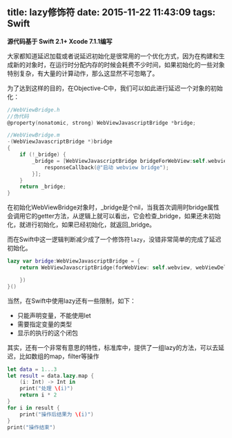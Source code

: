 title: lazy修饰符
date: 2015-11-22 11:43:09
tags: Swift
---

**源代码基于 Swift 2.1+ Xcode 7.1.1编写**

大家都知道延迟加载或者说延迟初始化是很常用的一个优化方式，因为在构建和生成新的对象时，在运行时分配内存的时候会耗费不少时间，如果初始化的一些对象特别复杂，有大量的计算动作，那么这显然不可忽略了。

为了达到这样的目的，在Objective-C中，我们可以如此进行延迟一个对象的初始化：

```Objective-C
//WebViewBridge.h
//伪代码
@property(nonatomic, strong) WebViewJavascriptBridge *bridge;

//WebViewBridge.m
-(WebViewJavascriptBridge *)bridge
{
    if (!_bridge) {
        _bridge = [WebViewJavascriptBridge bridgeForWebView:self.webview webViewDelegate:self handler:^(id data, WVJBResponseCallback responseCallback) {
            responseCallback(@"启动 webview bridge");
        }];
    }
    return _bridge;
}
```
在初始化WebViewBridge对象时，_bridge是个nil，当我首次调用时bridge属性会调用它的getter方法，从逻辑上就可以看出，它会检查_bridge，如果还未初始化，就进行初始化，如果已经初始化，就返回_bridge。

而在Swift中这一逻辑判断减少成了一个修饰符`lazy`，没错非常简单的完成了延迟初始化。

```swift
lazy var bridge:WebViewJavascriptBridge = {
    return WebViewJavascriptBridge(forWebView: self.webview, webViewDelegate: self, handler: { (data, WVJBResponseCallback) -> Void in

    })
}()
```
当然，在Swift中使用lazy还有一些限制，如下：

- 只能声明变量，不能使用let
- 需要指定变量的类型
- 显示的执行的这个闭包

其实，还有一个非常有意思的特性，标准库中，提供了一组lazy的方法，可以去延迟，比如数组的map，filter等操作

```Swift
let data = 1...3  
let result = data.lazy.map {  
    (i: Int) -> Int in
    print("处理 \(i)")
    return i * 2
}
for i in result {  
    print("操作后结果为 \(i)")
}
print("操作结束")  
```
